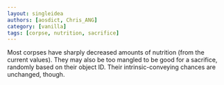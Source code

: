 ```yaml
---
layout: singleidea
authors: [aosdict, Chris_ANG]
category: [vanilla]
tags: [corpse, nutrition, sacrifice]
---
```

Most corpses have sharply decreased amounts of nutrition (from the current values). They may also be too mangled to be good for a sacrifice, randomly based on their object ID. Their intrinsic-conveying chances are unchanged, though.
